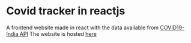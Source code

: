 # Covid tracker in reactjs
A frontend website made in react with the data available from [COVID19-India API](https://api.covid19india.org/)
The website is hosted [here](https://coronavirus-disease-tracker.netlify.app/)
